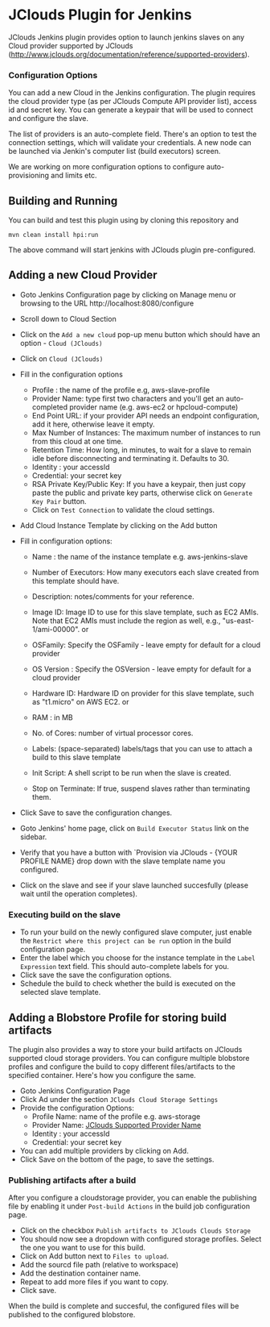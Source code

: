 # JClouds Plugin for Jenkins

JClouds Jenkins plugin provides option to launch jenkins slaves on any Cloud provider supported by JClouds (http://www.jclouds.org/documentation/reference/supported-providers). 

### Configuration Options

You can add a new Cloud in the Jenkins configuration. The plugin requires the cloud provider type (as per JClouds Compute API provider list), access id and secret key. You can generate a keypair that will be used to connect and configure the slave.

The list of providers is an auto-complete field. There's an option to test the connection settings, which will validate your credentials. A new node can be launched via Jenkin's computer list (build executors) screen. 

We are working on more configuration options to configure auto-provisioning  and limits etc. 

## Building and Running

You can build and test this plugin using by cloning this repository and 

`mvn clean install hpi:run`

The above command will start jenkins with JClouds plugin pre-configured.

## Adding a new Cloud Provider

* Goto Jenkins Configuration page by clicking on Manage menu or browsing to the URL http://localhost:8080/configure
* Scroll down to Cloud Section
* Click on the `Add a new cloud` pop-up menu button which should have an option - `Cloud (JClouds)`
* Click on `Cloud (JClouds)`
* Fill in the configuration options
  - Profile : the name of the profile e.g, aws-slave-profile
  - Provider Name: type first two characters and you'll get an auto-completed provider name (e.g. aws-ec2 or hpcloud-compute)
  - End Point URL: if your provider API needs an endpoint configuration, add it here, otherwise leave it empty.
  - Max Number of Instances: The maximum number of instances to run from this cloud at one time.
  - Retention Time: How long, in minutes, to wait for a slave to remain idle before disconnecting and terminating it. Defaults to 30.
  - Identity : your accessId
  - Credential: your secret key
  - RSA Private Key/Public Key: If you have a keypair, then just copy paste the public and private key parts, otherwise click on `Generate Key Pair` button.
  - Click on `Test Connection` to validate the cloud settings.
  
* Add Cloud Instance Template by clicking on the Add button
* Fill in configuration options:
  - Name : the name of the instance template e.g. aws-jenkins-slave
  - Number of Executors: How many executors each slave created from this template should have.
  - Description: notes/comments for your reference.
  
  - Image ID: Image ID to use for this slave template, such as EC2 AMIs. Note that EC2 AMIs must include the region as well, e.g., "us-east-1/ami-00000".
  or
  - OSFamily: Specify the OSFamily - leave empty for default for a cloud provider
  - OS Version : Specify the OSVersion - leave empty for default for a cloud provider

  - Hardware ID: Hardware ID on provider for this slave template, such as "t1.micro" on AWS EC2.
  or
  - RAM : in MB
  - No. of Cores: number of virtual processor cores.

  - Labels: (space-separated) labels/tags that you can use to attach a build to this slave template
  - Init Script: A shell script to be run when the slave is created.
  - Stop on Terminate: If true, suspend slaves rather than terminating them.

* Click Save to save the configuration changes.
* Goto Jenkins' home page, click on `Build Executor Status` link on the sidebar.
* Verify that you have a button with `Provision via JClouds - {YOUR PROFILE NAME} drop down with the slave template name you configured.
* Click on the slave and see if your slave launched succesfully (please wait until the operation completes).

### Executing build on the slave
* To run your build on the newly configured slave computer, just enable the `Restrict where this project can be run` option in the build configuration page.
* Enter the label which you choose for the instance template in the `Label Expression` text field. This should auto-complete labels for you.
* Click save the save the configuration options.
* Schedule the build to check whether the build is executed on the selected slave template.


## Adding a Blobstore Profile for storing build artifacts

The plugin also provides a way to store your build artifacts on JClouds supported cloud storage providers. You can configure multiple
blobstore profiles and configure the build to copy different files/artifacts to the specified container. Here's how you configure the same.

* Goto Jenkins Configuration Page
* Click Ad under the section `JClouds Cloud Storage Settings`
* Provide the configuration Options:
  - Profile Name: name of the profile e.g. aws-storage
  - Provider Name: [JClouds Supported Provider Name](http://www.jclouds.org/documentation/userguide/blobstore-guide)
  - Identity : your accessId
  - Credential: your secret key
* You can add multiple providers by clicking on Add.
* Click Save on the bottom of the page, to save the settings.

### Publishing artifacts after a build
After you configure a cloudstorage provider, you can enable the publishing file by enabling it under `Post-build Actions` in the build job configuration page.
* Click on the checkbox `Publish artifacts to JClouds Clouds Storage`
* You should now see a dropdown with configured storage profiles. Select the one you want to use for this build.
* Click on Add button next to `Files to upload`.
* Add the sourcd file path (relative to workspace) 
* Add the destination container name.
* Repeat to add more files if you want to copy.
* Click save.

When the build is complete and succesful, the configured files will be published to the configured blobstore.
